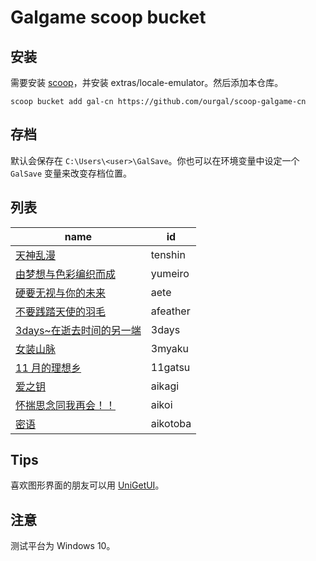 # Galgame scoop bucket

## 安装

需要安装 [scoop](https://scoop.sh)，并安装 extras/locale-emulator。然后添加本仓库。

```
scoop bucket add gal-cn https://github.com/ourgal/scoop-galgame-cn
```

## 存档

默认会保存在 `C:\Users\<user>\GalSave`。你也可以在环境变量中设定一个 `GalSave` 变量来改变存档位置。

## 列表

| name                                               | id       |
| -------------------------------------------------- | -------- |
| [天神乱漫](https://vndb.org/v1322)                 | tenshin  |
| [由梦想与色彩编织而成](https://vndb.org/v16516)    | yumeiro  |
| [硬要无视与你的未来](https://vndb.org/v10803)      | aete     |
| [不要践踏天使的羽毛](https://vndb.org/v6411)       | afeather |
| [3days~在逝去时间的另一端](https://vndb.org/v1085) | 3days    |
| [女装山脉](https://vndb.org/v6589)                 | 3myaku   |
| [11 月的理想乡](https://vndb.org/v16342)           | 11gatsu  |
| [爱之钥](https://vndb.org/v20232)                  | aikagi   |
| [怀揣思念同我再会！！](https://vndb.org/v31125)    | aikoi    |
| [密语](https://vndb.org/v26537)                    | aikotoba |

## Tips

喜欢图形界面的朋友可以用 [UniGetUI](https://github.com/marticliment/UniGetUI)。

## 注意

测试平台为 Windows 10。

